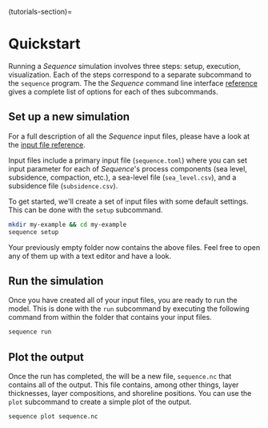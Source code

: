 (tutorials-section)=
# Quickstart

Running a *Sequence* simulation involves three steps: setup,
execution, visualization. Each of the  steps correspond to
a separate subcommand to the ``sequence`` program. The
the *Sequence* command line interface [reference](sequence-commands-ref)
gives a complete list of options for each of thes subcommands.


## Set up a new simulation

For a full description of all the *Sequence* input files, please
have a look at the [input file reference](sequence-input-files-ref).

Input files include a primary input file (``sequence.toml``) where
you can set input parameter for each of *Sequence*'s process components
(sea level, subsidence, compaction, etc.), a sea-level file (``sea_level.csv``),
and a subsidence file (``subsidence.csv``).

To get started, we'll create a set of input files with some default
settings. This can be done with the ``setup`` subcommand.

```bash
mkdir my-example && cd my-example
sequence setup
```

Your previously empty folder now contains the above files. Feel
free to open any of them up with a text editor and have a look.


## Run the simulation

Once you have created all of your input files, you are ready to run the
model. This is done with the ``run`` subcommand by executing the
following command from within the folder that contains your input files.

```bash
sequence run
```

## Plot the output

Once the run has completed, the will be a new file, ``sequence.nc``
that contains all of the output. This file contains, among other
things, layer thicknesses, layer compositions, and shoreline positions.
You can use the ``plot`` subcommand to create a simple plot of the
output.

```bash
sequence plot sequence.nc
```
